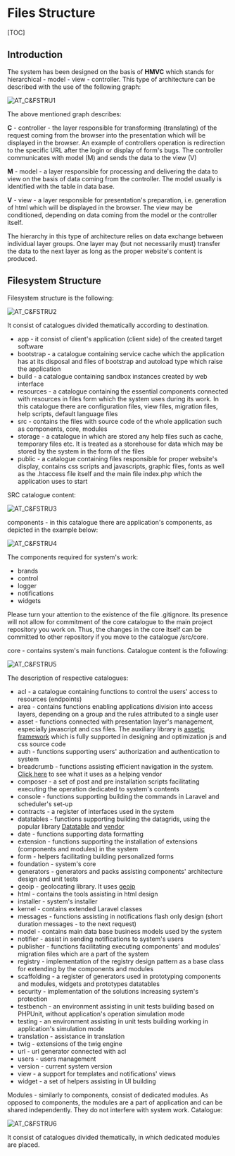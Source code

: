 # Files Structure  

[TOC]

## Introduction  
 
The system has been designed on the basis of **HMVC** which stands for hierarchical - model - view - controller. This type of architecture can be described with the use of the following graph:

  ![AT_C&FSTRU1](../img/docs/antares_concepts/core_and_files_structure/AT_C&FSTRU1.PNG)
  
The above mentioned graph describes:

**C** - controller - the layer responsible for transforming (translating) of the request coming from the browser into the presentation which will be displayed in the browser. An example of controllers operation is redirection to the specific URL after the login or display of form's bugs. The controller communicates with model (M) and sends the data to the view (V)

**M** - model - a layer responsible for processing and delivering the data to view on the basis of data coming from the controller. The model usually is identified with the table in data base.

**V** - view - a layer responsible for presentation's preparation, i.e. generation of html which will be displayed in the browser. The view may be conditioned, depending on data coming from the model or the controller itself.

The hierarchy in this type of architecture relies on data exchange between individual layer groups. One layer may (but not necessarily must) transfer the data to the next layer as long as the proper website's content is produced.  

## Filesystem Structure  

Filesystem structure is the following:

  ![AT_C&FSTRU2](../img/docs/antares_concepts/core_and_files_structure/AT_C&FSTRU2.PNG)
  
It consist of catalogues divided thematically according to destination.

* app - it consist of client's application (client side) of the created target software
* bootstrap - a catalogue containing service cache which the application has at its disposal and files of bootstrap and autoload type which raise the application
* build - a catalogue containing sandbox instances created by web interface
* resources - a catalogue containing the essential components connected with resources in files form which the system uses during its work. In this catalogue there are configuration files, view files, migration files, help scripts, default language files
* src - contains the files with source code of the whole application such as components, core, modules
* storage - a catalogue in which are stored any help files such as cache, temporary files etc. It is treated as a storehouse for data which may be stored by the system in the form of the files
* public - a catalogue containing files responsible for proper website's display, contains css scripts and javascripts, graphic files, fonts as well as the .htaccess file itself and the main file index.php which the application uses to start

SRC catalogue content:
  
  ![AT_C&FSTRU3](../img/docs/antares_concepts/core_and_files_structure/AT_C&FSTRU3.PNG)
  
components - in this catalogue there are application's components, as depicted in the example below:

  ![AT_C&FSTRU4](../img/docs/antares_concepts/core_and_files_structure/AT_C&FSTRU4.PNG)
  
The components required for system's work:

* brands
* control
* logger
* notifications
* widgets

Please turn your attention to the existence of the file .gitignore. Its presence will not allow for commitment of the core catalogue to the main project repository you work on. Thus, the changes in the core itself can be committed to other repository if you move to the catalogue /src/core.

core - contains system's main functions. Catalogue content is the following:

  ![AT_C&FSTRU5](../img/docs/antares_concepts/core_and_files_structure/AT_C&FSTRU5.PNG)
  
The description of respective catalogues:

* acl - a catalogue containing functions to control the users' access to resources (endpoints)
* area - contains functions enabling applications division into access layers, depending on a group and the rules attributed to a single user
* asset - functions connected with presentation layer's management, especially javascript and css files. The auxiliary library is [assetic framework](https://github.com/kriswallsmith/assetic) which is fully supported in designing and optimization js and css source code
* auth - functions supporting users' authorization and authentication to system
* breadcrumb - functions assisting efficient navigation in the system. [Click here](https://github.com/davejamesmiller/laravel-breadcrumbs) to see what it uses as a helping vendor
* composer - a set of post and pre installation scripts facilitating executing the operation dedicated to system's contents
* console - functions supporting building the commands in Laravel and scheduler's set-up
* contracts - a register of interfaces used in the system
* datatables - functions supporting building the datagrids, using the popular library [Datatable](https://datatables.net/) and [vendor](http://datatables.yajrabox.com)
* date - functions supporting data formatting
* extension - functions supporting the installation of extensions (components and modules) in the system
* form - helpers facilitating building personalized forms
* foundation - system's core
* generators - generators and packs assisting components' architecture design and unit tests
* geoip - geolocating library. It uses [geoip](https://github.com/Torann/laravel-geoip)
* html - contains the tools assisting in html design
* installer - system's installer
* kernel - contains extended Laravel classes
* messages - functions assisting in notifications flash only design (short duration messages - to the next request)
* model - contains main data base business models used by the system
* notifier - assist in sending notifications to system's users
* publisher - functions facilitating executing components' and modules' migration files which are a part of the system
* registry - implementation of the registry design pattern as a base class for extending by the components and modules
* scaffolding - a register of generators used in prototyping components and modules, widgets and prototypes datatables
* security - implementation of the solutions increasing system's protection
* testbench - an environment assisting in unit tests building based on PHPUnit, without application's operation simulation mode 
* testing - an environment assisting in unit tests building working in application's simulation mode
* translation - assistance in translation
* twig - extensions of the twig engine
* url - url generator connected with acl
* users - users management
* version - current system version
* view - a support for templates and notifications' views
* widget - a set of helpers assisting in UI building

Modules - similarly to components, consist of dedicated modules. As opposed to components, the modules are a part of application and can be shared independently. They do not interfere with system work. 
Catalogue:

  ![AT_C&FSTRU6](../img/docs/antares_concepts/core_and_files_structure/AT_C&FSTRU6.PNG)
  
It consist of catalogues divided thematically, in which dedicated modules are placed.
